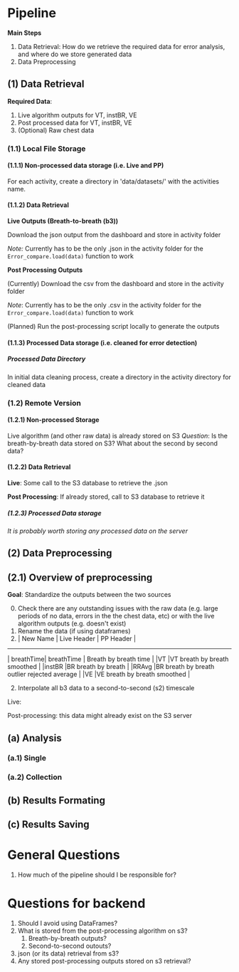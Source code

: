 # Pipeline

**Main Steps**

1. Data Retrieval: How do we retrieve the required data for error analysis, and where do we store generated data
2. Data Preprocessing

## (1) Data Retrieval

**Required Data**:

1. Live algorithm outputs for VT, instBR, VE
2. Post processed data for VT, instBR, VE
3. (Optional) Raw chest data

### (1.1) Local File Storage

#### (1.1.1) Non-processed data storage (i.e. Live and PP)

For each activity, create a directory in 'data/datasets/' with the activities name.

#### (1.1.2) Data Retrieval 

**Live Outputs (Breath-to-breath (b3))**

Download the json output from the dashboard and store in activity folder

*Note:* Currently has to be the only .json in the activity folder for the `Error_compare.load(data)` function to work

**Post Processing Outputs**

(Currently) Download the csv from the dashboard and store in the activity folder

*Note*: Currently has to be the only .csv in the activity folder for the `Error_compare.load(data)` function to work

(Planned) Run the post-processing script locally to generate the outputs

#### (1.1.3) Processed Data storage (i.e. cleaned for error detection)

##### Processed Data Directory

In initial data cleaning process, create a directory in the activity directory for cleaned data

### (1.2) Remote Version

#### (1.2.1) Non-processed Storage

Live algorithm (and other raw data) is already stored on S3
_Question_: Is the breath-by-breath data stored on S3? What about the second by second data?

#### (1.2.2) Data Retrieval

**Live**: Some call to the S3 database to retrieve the .json

**Post Processing**: If already stored, call to S3 database to retrieve it

##### (1.2.3) Processed Data storage

*It is probably worth storing any processed data on the server*

## (2) Data Preprocessing

## (2.1) Overview of preprocessing

**Goal**: Standardize the outputs between the two sources

0. Check there are any outstanding issues with the raw data (e.g. large periods of no data, errors in the the chest data, etc) or with the live algorithm outputs (e.g. doesn't exist)
1. Rename the data (if using dataframes)
2. | New Name  | Live Header | PP Header             |

---

| breathTime| breathTime  | Breath by breath time |
|VT         |VT breath by breath smoothed         |
|instBR	    |BR breath by breath                  |
|RRAvg      |BR breath by breath outlier rejected average |
|VE         |VE breath by breath smoothed                 |

2. Interpolate all b3 data to a second-to-second (s2) timescale

Live: 

Post-processing: this data might already exist on the S3 server

## (a) Analysis

### (a.1) Single

### (a.2) Collection

## (b) Results Formating

## (c) Results Saving


# General Questions

1. How much of the pipeline should I be responsible for?

# Questions for backend

1. Should I avoid using DataFrames?
2. What is stored from the post-processing algorithm on s3?
   1. Breath-by-breath outputs?
   2. Second-to-second outouts?
3. json (or its data) retrieval from s3?
4. Any stored post-processing outputs stored on s3 retrieval?

